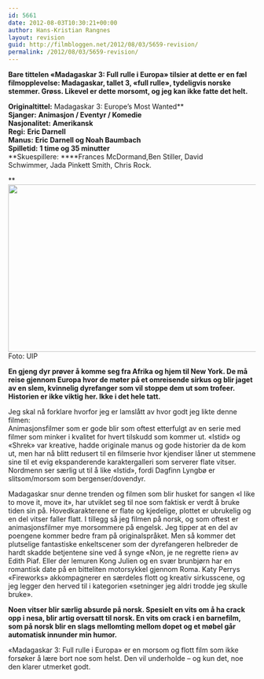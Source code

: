 ```yaml
---
id: 5661
date: 2012-08-03T10:30:21+00:00
author: Hans-Kristian Rangnes
layout: revision
guid: http://filmbloggen.net/2012/08/03/5659-revision/
permalink: /2012/08/03/5659-revision/
---
```

**Bare tittelen «Madagaskar 3: Full rulle i Europa» tilsier at dette er en fæl filmopplevelse: Madagaskar, tallet 3, «full rulle», tydeligvis norske stemmer. Grøss. Likevel er dette morsomt, og jeg kan ikke fatte det helt.**

<!--more-->

**Originaltittel:** Madagaskar 3: Europe&#8217;s Most Wanted**  
**Sjanger:** **Animasjon / Eventyr / Komedie**  
**Nasjonalitet:** **Amerikansk**  
**Regi:** **Eric Darnell**  
**Manus:** **Eric Darnell og Noah Baumbach**  
**Spilletid:** **1 time og 35 minutter**  
**Skuespillere: ****Frances McDormand,Ben Stiller, David Schwimmer, Jada Pinkett Smith, Chris Rock.

**<a href="http://filmbloggen.net/?attachment_id=5660" rel="attachment wp-att-5660"><img class="alignnone size-large wp-image-5660" src="http://filmbloggen.net/wp-content/uploads//2012/08/madagaskar-620x340.jpg" alt="" width="620" height="340" /></a>  
Foto: UIP</p> 

</strong>**En gjeng dyr prøver å komme seg fra Afrika og hjem til New York. De må reise gjennom Europa hvor de møter på et omreisende sirkus og blir jaget av en slem, kvinnelig dyrefanger som vil stoppe dem ut som trofeer. Historien er ikke viktig her. Ikke i det hele tatt.**

Jeg skal nå forklare hvorfor jeg er lamslått av hvor godt jeg likte denne filmen:  
Animasjonsfilmer som er gode blir som oftest etterfulgt av en serie med filmer som minker i kvalitet for hvert tilskudd som kommer ut. «Istid» og «Shrek» var kreative, hadde originale manus og gode historier da de kom ut, men har nå blitt redusert til en filmserie hvor kjendiser låner ut stemmene sine til et evig ekspanderende karaktergalleri som serverer flate vitser. Nordmenn ser særlig ut til å like «Istid», fordi Dagfinn Lyngbø er slitsom/morsom som bergenser/dovendyr.

Madagaskar snur denne trenden og filmen som blir husket for sangen «I like to move it, move it», har utviklet seg til noe som faktisk er verdt å bruke tiden sin på. Hovedkarakterene er flate og kjedelige, plottet er ubrukelig og en del vitser faller flatt. I tillegg så jeg filmen på norsk, og som oftest er animasjonsfilmer mye morsommere på engelsk. Jeg tipper at en del av poengene kommer bedre fram på originalspråket. Men så kommer det plutselige fantastiske enkeltscener som der dyrefangeren helbreder de hardt skadde betjentene sine ved å synge «Non, je ne regrette rien» av Edith Piaf. Eller der lemuren Kong Julien og en svær brunbjørn har en romantisk date på en bitteliten motorsykkel gjennom Roma. Katy Perrys «Fireworks» akkompagnerer en særdeles flott og kreativ sirkusscene, og jeg legger den herved til i kategorien «setninger jeg aldri trodde jeg skulle bruke».

**Noen vitser blir særlig absurde på norsk. Spesielt en vits om å ha crack opp i nesa, blir artig oversatt til norsk. En vits om crack i en barnefilm, som på norsk blir en slags mellomting mellom dopet og et møbel går automatisk innunder min humor.**

«Madagaskar 3: Full rulle i Europa» er en morsom og flott film som ikke forsøker å lære bort noe som helst. Den vil underholde &#8211; og kun det, noe den klarer utmerket godt.

<div class="video-shortcode">
</div>